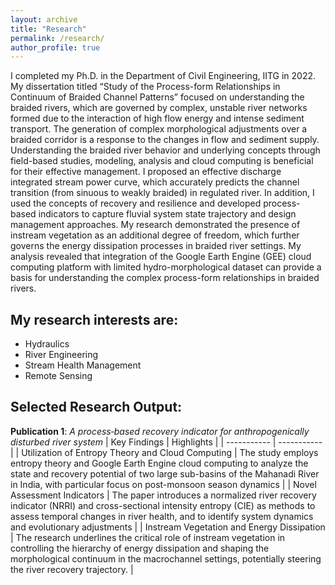 ```yaml
---
layout: archive
title: "Research"
permalink: /research/
author_profile: true
---
```


I completed my Ph.D. in the Department of Civil Engineering, IITG in 2022. My dissertation titled “Study of the Process-form Relationships in Continuum of Braided Channel Patterns” focused on understanding the braided rivers, which are governed by complex, unstable river networks formed due to the interaction of high flow energy and intense sediment transport. The generation of complex morphological adjustments over a braided corridor is a response to the changes in flow and sediment supply. Understanding the braided river behavior and underlying concepts through field-based studies, modeling, analysis and cloud computing is beneficial for their effective management. I proposed an effective discharge integrated stream power curve, which accurately predicts the channel transition (from sinuous to weakly braided) in regulated river. In addition, I used the concepts of recovery and resilience and developed process-based indicators to capture fluvial system state trajectory and design management approaches. My research demonstrated the presence of instream vegetation as an additional degree of freedom, which further governs the energy dissipation processes in braided river settings. My analysis revealed that integration of the Google Earth Engine (GEE) cloud computing platform with limited hydro-morphological dataset can provide a basis for understanding the complex process-form relationships in braided rivers.

## My research interests are:

* Hydraulics
* River Engineering
* Stream Health Management
* Remote Sensing

## Selected Research Output:

**Publication 1**: *A process‑based recovery indicator for anthropogenically disturbed river system*
| Key Findings     | Highlights |
| ----------- | ----------- |
| Utilization of Entropy Theory and Cloud Computing   | The study employs entropy theory and Google Earth Engine cloud computing to analyze the state and recovery potential of two large sub-basins of the Mahanadi River in India, with particular focus on post-monsoon season dynamics       |
| Novel Assessment Indicators   | The paper introduces a normalized river recovery indicator (NRRI) and cross-sectional intensity entropy (CIE) as methods to assess temporal changes in river health, and to identify system dynamics and evolutionary adjustments      |
| Instream Vegetation and Energy Dissipation	|  The research underlines the critical role of instream vegetation in controlling the hierarchy of energy dissipation and shaping the morphological continuum in the macrochannel settings, potentially steering the river recovery trajectory. |

